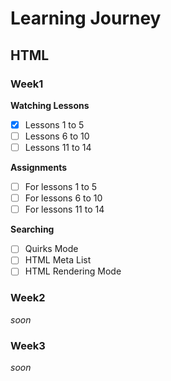 # Learning Journey

## HTML

### Week1

**Watching Lessons**

- [x] Lessons 1 to 5
- [ ] Lessons 6 to 10
- [ ] Lessons 11 to 14

**Assignments**

- [ ] For lessons 1 to 5
- [ ] For lessons 6 to 10
- [ ] For lessons 11 to 14

**Searching**

- [ ] Quirks Mode
- [ ] HTML Meta List
- [ ] HTML Rendering Mode

### Week2

*soon*

### Week3

*soon*
